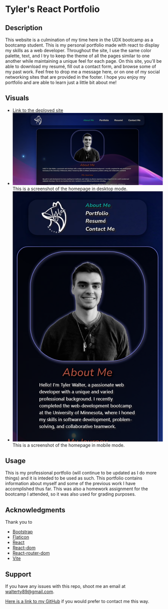 # Tyler's React Portfolio

## Description
  This website is a culmination of my time here in the UDX bootcamp as a bootcamp student. This is my personal portfolio made with react to display my skills as a web developer. Throughout the site, I use the same color palette, text, and I try to keep the theme of all the pages similar to one another while maintaining a unique feel for each page. On this site, you'll be able to download my resumé, fill out a contact form, and browse some of my past work. Feel free to drop me a message here, or on one of my social networking sites that are provided in the footer. I hope you enjoy my portfolio and are able to learn just a little bit about me!

## Visuals
* [Link to the deployed site](https://ty-walter-react-portfolio.netlify.app)
* ![Here is a screenshot of the homepage](./public/images/hppc.png) This is a screenshot of the homepage in desktop mode.
* ![Here is a screenshot of the homepage](./public/images/hpphone.png) This is a screenshot of the homepage in mobile mode.


## Usage
This is my professional portfolio (will continue to be updated as I do more things) and it is inteded to be used as such. This portfolio contains information about myself and some of the previous work I have accomplished thus far. This was also a homework assignment for the bootcamp I attended, so it was also used for grading purposes.

## Acknowledgments
Thank you to 
* [Bootstrap](https://getbootstrap.com/docs/5.3/getting-started/introduction/)
* [Flaticon](https://www.flaticon.com/)
* [React](https://react.dev/)
* [React-dom](https://www.npmjs.com/package/react-dom)
* [React-router-dom](https://www.npmjs.com/package/react-router-dom)
* [Vite](https://vitejs.dev/)

## Support
If you have any issues with this repo, shoot me an email at walterty89@gmail.com. 

[Here is a link to my GitHub](https://github.com/TyWalter) if you would prefer to contact me this way.